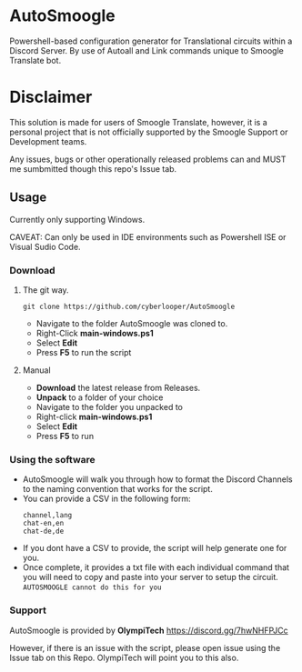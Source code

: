 # AutoSmoogle
Powershell-based configuration generator for Translational circuits within a Discord Server. By use of Autoall and Link commands unique to Smoogle Translate bot.

# Disclaimer
This solution is made for users of Smoogle Translate, however, it is a personal project that is not officially supported by the Smoogle Support or Development teams.

Any issues, bugs or other operationally released problems can and MUST me sumbmitted though this repo's Issue tab.

## Usage
Currently only supporting Windows.

CAVEAT: Can only be used in IDE environments such as Powershell ISE or Visual Sudio Code.

### Download

1. The git way.

    `git clone https://github.com/cyberlooper/AutoSmoogle`
    - Navigate to the folder AutoSmoogle was cloned to.
    - Right-Click **main-windows.ps1**
    - Select **Edit**
    - Press **F5** to run the script

2. Manual
   - **Download** the latest release from Releases.
   - **Unpack** to a folder of your choice
   - Navigate to the folder you unpacked to
   - Right-click **main-windows.ps1**
   - Select **Edit**
   - Press **F5** to run

### Using the software

- AutoSmoogle will walk you through how to format the Discord Channels to the naming convention that works for the script.
- You can provide a CSV in the following form:
    ```csv
    channel,lang
    chat-en,en
    chat-de,de
    ```
- If you dont have a CSV to provide, the script will help generate one for you.
- Once complete, it provides a txt file with each individual command that you will need to copy and paste into your server to setup the circuit.
`AUTOSMOOGLE cannot do this for you`

### Support

AutoSmoogle is provided by **OlympiTech**
https://discord.gg/7hwNHFPJCc

However, if there is an issue with the script, please open issue using the Issue tab on this Repo. OlympiTech will point you to this also.
